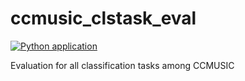# ccmusic_clstask_eval

[![Python application](https://github.com/george-chou/ccmusic_clstask_eval/actions/workflows/python-app.yml/badge.svg?branch=main)](https://github.com/george-chou/ccmusic_clstask_eval/actions/workflows/python-app.yml)

Evaluation for all classification tasks among CCMUSIC
